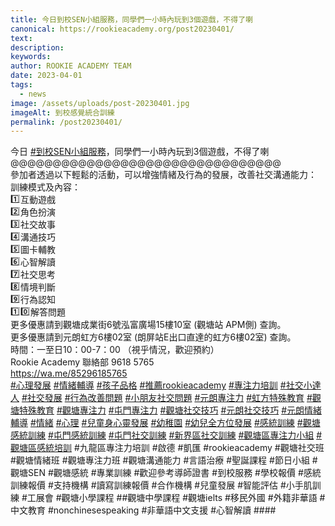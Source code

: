 ```yaml
---
title: 今日到校SEN小組服務，同學們一小時內玩到3個遊戲，不得了喇
canonical: https://rookieacademy.org/post20230401/
text: 
description: 
keywords: 
author: ROOKIE ACADEMY TEAM
date: 2023-04-01
tags:
  - news
image: /assets/uploads/post-20230401.jpg
imageAlt: 到校感覺統合訓練
permalink: /post20230401/
---
```

<span class="x193iq5w xeuugli x13faqbe x1vvkbs x1xmvt09 x1lliihq x1s928wv xhkezso x1gmr53x x1cpjm7i x1fgarty x1943h6x xudqn12 x3x7a5m x6prxxf xvq8zen xo1l8bm xzsf02u x1yc453h" dir="auto"><div class="x11i5rnm xat24cr x1mh8g0r x1vvkbs xdj266r x126k92a"><div dir="auto" style="text-align: start;">今日 <span><a class="x1i10hfl xjbqb8w x6umtig x1b1mbwd xaqea5y xav7gou x9f619 x1ypdohk xt0psk2 xe8uvvx xdj266r x11i5rnm xat24cr x1mh8g0r xexx8yu x4uap5 x18d9i69 xkhd6sd x16tdsg8 x1hl2dhg xggy1nq x1a2a7pz xt0b8zv x1qq9wsj xo1l8bm" href="https://www.facebook.com/hashtag/%E5%88%B0%E6%A0%A1sen%E5%B0%8F%E7%B5%84%E6%9C%8D%E5%8B%99?__eep__=6&amp;__cft__[0]=AZVtWkGPZkK0I3IJPMGm27q0jeD2umwpTSs6ILmn4gctxFLqsX8cx1Jj3XviUhF-DXX4HZKc4MD-09SfvuVm2sfIrX-RS4z9pw7pTxTVf-xFQ2cTN85g1iBR14-lpUIY_0hVrqMQcsGLUBGQisvYUZ8y67C4CCdj4s-BJhbAEr6Gc-JcpnpEIT_GfKiGJSZJCCpbi0rSS1x5ozaukyU3nEWP&amp;__tn__=*NK-R" role="link" tabindex="0">#到校SEN小組服務</a></span>，同學們一小時內玩到3個遊戲，不得了喇</div></div><div class="x11i5rnm xat24cr x1mh8g0r x1vvkbs xtlvy1s x126k92a"><div dir="auto" style="text-align: start;">@@@@@@@@@@@@@@@@@@@@@@@@@@@@@@@@</div></div><div class="x11i5rnm xat24cr x1mh8g0r x1vvkbs xtlvy1s x126k92a"><div dir="auto" style="text-align: start;">參加者透過以下輕鬆的活動，可以增強情緒及行為的發展，改善社交溝通能力：</div></div><div class="x11i5rnm xat24cr x1mh8g0r x1vvkbs xtlvy1s x126k92a"><div dir="auto" style="text-align: start;"><span><a tabindex="-1"></a></span>訓練模式及內容：</div></div><div class="x11i5rnm xat24cr x1mh8g0r x1vvkbs xtlvy1s x126k92a"><div dir="auto" style="text-align: start;"><span class="x3nfvp2 x1j61x8r x1fcty0u xdj266r xhhsvwb xat24cr xgzva0m xxymvpz xlup9mm x1kky2od"><img height="16" width="16" alt="1️⃣" referrerpolicy="origin-when-cross-origin" src="https://static.xx.fbcdn.net/images/emoji.php/v9/t93/1.5/16/31_20e3.png"></span>互動遊戲</div></div><div class="x11i5rnm xat24cr x1mh8g0r x1vvkbs xtlvy1s x126k92a"><div dir="auto" style="text-align: start;"><span class="x3nfvp2 x1j61x8r x1fcty0u xdj266r xhhsvwb xat24cr xgzva0m xxymvpz xlup9mm x1kky2od"><img height="16" width="16" alt="2️⃣" referrerpolicy="origin-when-cross-origin" src="https://static.xx.fbcdn.net/images/emoji.php/v9/tb2/1.5/16/32_20e3.png"></span>角色扮演</div></div><div class="x11i5rnm xat24cr x1mh8g0r x1vvkbs xtlvy1s x126k92a"><div dir="auto" style="text-align: start;"><span class="x3nfvp2 x1j61x8r x1fcty0u xdj266r xhhsvwb xat24cr xgzva0m xxymvpz xlup9mm x1kky2od"><img height="16" width="16" alt="3️⃣" referrerpolicy="origin-when-cross-origin" src="https://static.xx.fbcdn.net/images/emoji.php/v9/td1/1.5/16/33_20e3.png"></span>社交故事</div></div><div class="x11i5rnm xat24cr x1mh8g0r x1vvkbs xtlvy1s x126k92a"><div dir="auto" style="text-align: start;"><span class="x3nfvp2 x1j61x8r x1fcty0u xdj266r xhhsvwb xat24cr xgzva0m xxymvpz xlup9mm x1kky2od"><img height="16" width="16" alt="4️⃣" referrerpolicy="origin-when-cross-origin" src="https://static.xx.fbcdn.net/images/emoji.php/v9/tf0/1.5/16/34_20e3.png"></span>溝通技巧</div></div><div class="x11i5rnm xat24cr x1mh8g0r x1vvkbs xtlvy1s x126k92a"><div dir="auto" style="text-align: start;"><span class="x3nfvp2 x1j61x8r x1fcty0u xdj266r xhhsvwb xat24cr xgzva0m xxymvpz xlup9mm x1kky2od"><img height="16" width="16" alt="5️⃣" referrerpolicy="origin-when-cross-origin" src="https://static.xx.fbcdn.net/images/emoji.php/v9/tf/1.5/16/35_20e3.png"></span>圖卡輔教</div></div><div class="x11i5rnm xat24cr x1mh8g0r x1vvkbs xtlvy1s x126k92a"><div dir="auto" style="text-align: start;"><span class="x3nfvp2 x1j61x8r x1fcty0u xdj266r xhhsvwb xat24cr xgzva0m xxymvpz xlup9mm x1kky2od"><img height="16" width="16" alt="6️⃣" referrerpolicy="origin-when-cross-origin" src="https://static.xx.fbcdn.net/images/emoji.php/v9/t2e/1.5/16/36_20e3.png"></span>心智解讀</div></div><div class="x11i5rnm xat24cr x1mh8g0r x1vvkbs xtlvy1s x126k92a"><div dir="auto" style="text-align: start;"><span class="x3nfvp2 x1j61x8r x1fcty0u xdj266r xhhsvwb xat24cr xgzva0m xxymvpz xlup9mm x1kky2od"><img height="16" width="16" alt="7️⃣" referrerpolicy="origin-when-cross-origin" src="https://static.xx.fbcdn.net/images/emoji.php/v9/t4d/1.5/16/37_20e3.png"></span>社交思考</div></div><div class="x11i5rnm xat24cr x1mh8g0r x1vvkbs xtlvy1s x126k92a"><div dir="auto" style="text-align: start;"><span class="x3nfvp2 x1j61x8r x1fcty0u xdj266r xhhsvwb xat24cr xgzva0m xxymvpz xlup9mm x1kky2od"><img height="16" width="16" alt="8️⃣" referrerpolicy="origin-when-cross-origin" src="https://static.xx.fbcdn.net/images/emoji.php/v9/t6c/1.5/16/38_20e3.png"></span>情境判斷</div></div><div class="x11i5rnm xat24cr x1mh8g0r x1vvkbs xtlvy1s x126k92a"><div dir="auto" style="text-align: start;"><span class="x3nfvp2 x1j61x8r x1fcty0u xdj266r xhhsvwb xat24cr xgzva0m xxymvpz xlup9mm x1kky2od"><img height="16" width="16" alt="9️⃣" referrerpolicy="origin-when-cross-origin" src="https://static.xx.fbcdn.net/images/emoji.php/v9/t8b/1.5/16/39_20e3.png"></span>行為認知 </div></div><div class="x11i5rnm xat24cr x1mh8g0r x1vvkbs xtlvy1s x126k92a"><div dir="auto" style="text-align: start;"><span class="x3nfvp2 x1j61x8r x1fcty0u xdj266r xhhsvwb xat24cr xgzva0m xxymvpz xlup9mm x1kky2od"><img height="16" width="16" alt="1️⃣" referrerpolicy="origin-when-cross-origin" src="https://static.xx.fbcdn.net/images/emoji.php/v9/t93/1.5/16/31_20e3.png"></span><span class="x3nfvp2 x1j61x8r x1fcty0u xdj266r xhhsvwb xat24cr xgzva0m xxymvpz xlup9mm x1kky2od"><img height="16" width="16" alt="0️⃣" referrerpolicy="origin-when-cross-origin" src="https://static.xx.fbcdn.net/images/emoji.php/v9/t74/1.5/16/30_20e3.png"></span>解答問題</div></div><div class="x11i5rnm xat24cr x1mh8g0r x1vvkbs xtlvy1s x126k92a"><div dir="auto" style="text-align: start;">更多優惠請到觀塘成業街6號泓富廣場15樓10室 (觀塘站 APM側) 查詢。</div></div><div class="x11i5rnm xat24cr x1mh8g0r x1vvkbs xtlvy1s x126k92a"><div dir="auto" style="text-align: start;">更多優惠請到元朗虹方6樓02室 (朗屏站E出口直達的虹方6樓02室) 查詢。</div></div><div class="x11i5rnm xat24cr x1mh8g0r x1vvkbs xtlvy1s x126k92a"><div dir="auto" style="text-align: start;">時間：一至日10：00-7：00 （視乎情況，歡迎預約）</div></div><div class="x11i5rnm xat24cr x1mh8g0r x1vvkbs xtlvy1s x126k92a"><div dir="auto" style="text-align: start;">Rookie Academy 聯絡部 9618 5765 </div></div><div class="x11i5rnm xat24cr x1mh8g0r x1vvkbs xtlvy1s x126k92a"><div dir="auto" style="text-align: start;"><span><a class="x1i10hfl xjbqb8w x6umtig x1b1mbwd xaqea5y xav7gou x9f619 x1ypdohk xt0psk2 xe8uvvx xdj266r x11i5rnm xat24cr x1mh8g0r xexx8yu x4uap5 x18d9i69 xkhd6sd x16tdsg8 x1hl2dhg xggy1nq x1a2a7pz xt0b8zv x1fey0fg" href="https://l.facebook.com/l.php?u=https%3A%2F%2Fwa.me%2F85296185765%3Ffbclid%3DIwAR3sIWcNnblPfR0sQQ2daqU9kyrTTBYqL_WYJsJlautBlyvP1Y96p8fie0s&amp;h=AT1OUmaao34JDbU_OJohtczPU2d2U7uraQ7KcV_WVvGdHfatHAJzFqGDevk6577C9tmFDFpVqOCht5pYPo_-EGy-gggVpfdIbiHMrl2G17LHY0oYk0ROz57frzB54h9CoUPI&amp;__tn__=-UK-R&amp;c[0]=AT0yTxWFE5PVrpmOJEGw01koDp8YxtGV4BT1O1EmPwJ4bIsQwTDBHEfs7gDp01-T8DNS8PW2c02cqhhH_mAVe2tzNW4AwmkQq5pZnPQ7HN_uWpTthQo7BBaiQyGQ0zpANJ1b8irNowWwdVj28hTga1jPb7W5sMfXh6-hOx4o_hIlSvhQ3cCFQ6uwhMXuwOgFPyQ3Pi3GPqgxe8fuzas5RHduu_sIz4oK-ycR" rel="nofollow noopener" role="link" tabindex="0" target="_blank">https://wa.me/85296185765</a></span></div></div><div class="x11i5rnm xat24cr x1mh8g0r x1vvkbs xtlvy1s x126k92a"><div dir="auto" style="text-align: start;"><span><a class="x1i10hfl xjbqb8w x6umtig x1b1mbwd xaqea5y xav7gou x9f619 x1ypdohk xt0psk2 xe8uvvx xdj266r x11i5rnm xat24cr x1mh8g0r xexx8yu x4uap5 x18d9i69 xkhd6sd x16tdsg8 x1hl2dhg xggy1nq x1a2a7pz xt0b8zv x1qq9wsj xo1l8bm" href="https://www.facebook.com/hashtag/%E5%BF%83%E7%90%86%E7%99%BC%E5%B1%95?__eep__=6&amp;__cft__[0]=AZVtWkGPZkK0I3IJPMGm27q0jeD2umwpTSs6ILmn4gctxFLqsX8cx1Jj3XviUhF-DXX4HZKc4MD-09SfvuVm2sfIrX-RS4z9pw7pTxTVf-xFQ2cTN85g1iBR14-lpUIY_0hVrqMQcsGLUBGQisvYUZ8y67C4CCdj4s-BJhbAEr6Gc-JcpnpEIT_GfKiGJSZJCCpbi0rSS1x5ozaukyU3nEWP&amp;__tn__=*NK-R" role="link" tabindex="0">#心理發展</a></span> <span><a class="x1i10hfl xjbqb8w x6umtig x1b1mbwd xaqea5y xav7gou x9f619 x1ypdohk xt0psk2 xe8uvvx xdj266r x11i5rnm xat24cr x1mh8g0r xexx8yu x4uap5 x18d9i69 xkhd6sd x16tdsg8 x1hl2dhg xggy1nq x1a2a7pz xt0b8zv x1qq9wsj xo1l8bm" href="https://www.facebook.com/hashtag/%E6%83%85%E7%B7%92%E8%BC%94%E5%B0%8E?__eep__=6&amp;__cft__[0]=AZVtWkGPZkK0I3IJPMGm27q0jeD2umwpTSs6ILmn4gctxFLqsX8cx1Jj3XviUhF-DXX4HZKc4MD-09SfvuVm2sfIrX-RS4z9pw7pTxTVf-xFQ2cTN85g1iBR14-lpUIY_0hVrqMQcsGLUBGQisvYUZ8y67C4CCdj4s-BJhbAEr6Gc-JcpnpEIT_GfKiGJSZJCCpbi0rSS1x5ozaukyU3nEWP&amp;__tn__=*NK-R" role="link" tabindex="0">#情緒輔導</a></span> <span><a class="x1i10hfl xjbqb8w x6umtig x1b1mbwd xaqea5y xav7gou x9f619 x1ypdohk xt0psk2 xe8uvvx xdj266r x11i5rnm xat24cr x1mh8g0r xexx8yu x4uap5 x18d9i69 xkhd6sd x16tdsg8 x1hl2dhg xggy1nq x1a2a7pz xt0b8zv x1qq9wsj xo1l8bm" href="https://www.facebook.com/hashtag/%E5%AD%A9%E5%AD%90%E5%93%81%E6%A0%BC?__eep__=6&amp;__cft__[0]=AZVtWkGPZkK0I3IJPMGm27q0jeD2umwpTSs6ILmn4gctxFLqsX8cx1Jj3XviUhF-DXX4HZKc4MD-09SfvuVm2sfIrX-RS4z9pw7pTxTVf-xFQ2cTN85g1iBR14-lpUIY_0hVrqMQcsGLUBGQisvYUZ8y67C4CCdj4s-BJhbAEr6Gc-JcpnpEIT_GfKiGJSZJCCpbi0rSS1x5ozaukyU3nEWP&amp;__tn__=*NK-R" role="link" tabindex="0">#孩子品格</a></span> <span><a class="x1i10hfl xjbqb8w x6umtig x1b1mbwd xaqea5y xav7gou x9f619 x1ypdohk xt0psk2 xe8uvvx xdj266r x11i5rnm xat24cr x1mh8g0r xexx8yu x4uap5 x18d9i69 xkhd6sd x16tdsg8 x1hl2dhg xggy1nq x1a2a7pz xt0b8zv x1qq9wsj xo1l8bm" href="https://www.facebook.com/hashtag/%E6%8E%A8%E8%96%A6rookieacademy?__eep__=6&amp;__cft__[0]=AZVtWkGPZkK0I3IJPMGm27q0jeD2umwpTSs6ILmn4gctxFLqsX8cx1Jj3XviUhF-DXX4HZKc4MD-09SfvuVm2sfIrX-RS4z9pw7pTxTVf-xFQ2cTN85g1iBR14-lpUIY_0hVrqMQcsGLUBGQisvYUZ8y67C4CCdj4s-BJhbAEr6Gc-JcpnpEIT_GfKiGJSZJCCpbi0rSS1x5ozaukyU3nEWP&amp;__tn__=*NK-R" role="link" tabindex="0">#推薦rookieacademy</a></span> <span><a class="x1i10hfl xjbqb8w x6umtig x1b1mbwd xaqea5y xav7gou x9f619 x1ypdohk xt0psk2 xe8uvvx xdj266r x11i5rnm xat24cr x1mh8g0r xexx8yu x4uap5 x18d9i69 xkhd6sd x16tdsg8 x1hl2dhg xggy1nq x1a2a7pz xt0b8zv x1qq9wsj xo1l8bm" href="https://www.facebook.com/hashtag/%E5%B0%88%E6%B3%A8%E5%8A%9B%E5%9F%B9%E8%A8%93?__eep__=6&amp;__cft__[0]=AZVtWkGPZkK0I3IJPMGm27q0jeD2umwpTSs6ILmn4gctxFLqsX8cx1Jj3XviUhF-DXX4HZKc4MD-09SfvuVm2sfIrX-RS4z9pw7pTxTVf-xFQ2cTN85g1iBR14-lpUIY_0hVrqMQcsGLUBGQisvYUZ8y67C4CCdj4s-BJhbAEr6Gc-JcpnpEIT_GfKiGJSZJCCpbi0rSS1x5ozaukyU3nEWP&amp;__tn__=*NK-R" role="link" tabindex="0">#專注力培訓</a></span> <span><a class="x1i10hfl xjbqb8w x6umtig x1b1mbwd xaqea5y xav7gou x9f619 x1ypdohk xt0psk2 xe8uvvx xdj266r x11i5rnm xat24cr x1mh8g0r xexx8yu x4uap5 x18d9i69 xkhd6sd x16tdsg8 x1hl2dhg xggy1nq x1a2a7pz xt0b8zv x1qq9wsj xo1l8bm" href="https://www.facebook.com/hashtag/%E7%A4%BE%E4%BA%A4%E5%B0%8F%E9%81%94%E4%BA%BA?__eep__=6&amp;__cft__[0]=AZVtWkGPZkK0I3IJPMGm27q0jeD2umwpTSs6ILmn4gctxFLqsX8cx1Jj3XviUhF-DXX4HZKc4MD-09SfvuVm2sfIrX-RS4z9pw7pTxTVf-xFQ2cTN85g1iBR14-lpUIY_0hVrqMQcsGLUBGQisvYUZ8y67C4CCdj4s-BJhbAEr6Gc-JcpnpEIT_GfKiGJSZJCCpbi0rSS1x5ozaukyU3nEWP&amp;__tn__=*NK-R" role="link" tabindex="0">#社交小達人</a></span> <span><a class="x1i10hfl xjbqb8w x6umtig x1b1mbwd xaqea5y xav7gou x9f619 x1ypdohk xt0psk2 xe8uvvx xdj266r x11i5rnm xat24cr x1mh8g0r xexx8yu x4uap5 x18d9i69 xkhd6sd x16tdsg8 x1hl2dhg xggy1nq x1a2a7pz xt0b8zv x1qq9wsj xo1l8bm" href="https://www.facebook.com/hashtag/%E7%A4%BE%E4%BA%A4%E7%99%BC%E5%B1%95?__eep__=6&amp;__cft__[0]=AZVtWkGPZkK0I3IJPMGm27q0jeD2umwpTSs6ILmn4gctxFLqsX8cx1Jj3XviUhF-DXX4HZKc4MD-09SfvuVm2sfIrX-RS4z9pw7pTxTVf-xFQ2cTN85g1iBR14-lpUIY_0hVrqMQcsGLUBGQisvYUZ8y67C4CCdj4s-BJhbAEr6Gc-JcpnpEIT_GfKiGJSZJCCpbi0rSS1x5ozaukyU3nEWP&amp;__tn__=*NK-R" role="link" tabindex="0">#社交發展</a></span> <span><a class="x1i10hfl xjbqb8w x6umtig x1b1mbwd xaqea5y xav7gou x9f619 x1ypdohk xt0psk2 xe8uvvx xdj266r x11i5rnm xat24cr x1mh8g0r xexx8yu x4uap5 x18d9i69 xkhd6sd x16tdsg8 x1hl2dhg xggy1nq x1a2a7pz xt0b8zv x1qq9wsj xo1l8bm" href="https://www.facebook.com/hashtag/%E8%A1%8C%E7%82%BA%E6%94%B9%E5%96%84%E5%95%8F%E9%A1%8C?__eep__=6&amp;__cft__[0]=AZVtWkGPZkK0I3IJPMGm27q0jeD2umwpTSs6ILmn4gctxFLqsX8cx1Jj3XviUhF-DXX4HZKc4MD-09SfvuVm2sfIrX-RS4z9pw7pTxTVf-xFQ2cTN85g1iBR14-lpUIY_0hVrqMQcsGLUBGQisvYUZ8y67C4CCdj4s-BJhbAEr6Gc-JcpnpEIT_GfKiGJSZJCCpbi0rSS1x5ozaukyU3nEWP&amp;__tn__=*NK-R" role="link" tabindex="0">#行為改善問題</a></span> <span><a class="x1i10hfl xjbqb8w x6umtig x1b1mbwd xaqea5y xav7gou x9f619 x1ypdohk xt0psk2 xe8uvvx xdj266r x11i5rnm xat24cr x1mh8g0r xexx8yu x4uap5 x18d9i69 xkhd6sd x16tdsg8 x1hl2dhg xggy1nq x1a2a7pz xt0b8zv x1qq9wsj xo1l8bm" href="https://www.facebook.com/hashtag/%E5%B0%8F%E6%9C%8B%E5%8F%8B%E7%A4%BE%E4%BA%A4%E5%95%8F%E9%A1%8C?__eep__=6&amp;__cft__[0]=AZVtWkGPZkK0I3IJPMGm27q0jeD2umwpTSs6ILmn4gctxFLqsX8cx1Jj3XviUhF-DXX4HZKc4MD-09SfvuVm2sfIrX-RS4z9pw7pTxTVf-xFQ2cTN85g1iBR14-lpUIY_0hVrqMQcsGLUBGQisvYUZ8y67C4CCdj4s-BJhbAEr6Gc-JcpnpEIT_GfKiGJSZJCCpbi0rSS1x5ozaukyU3nEWP&amp;__tn__=*NK-R" role="link" tabindex="0">#小朋友社交問題</a></span> <span><a class="x1i10hfl xjbqb8w x6umtig x1b1mbwd xaqea5y xav7gou x9f619 x1ypdohk xt0psk2 xe8uvvx xdj266r x11i5rnm xat24cr x1mh8g0r xexx8yu x4uap5 x18d9i69 xkhd6sd x16tdsg8 x1hl2dhg xggy1nq x1a2a7pz xt0b8zv x1qq9wsj xo1l8bm" href="https://www.facebook.com/hashtag/%E5%85%83%E6%9C%97%E5%B0%88%E6%B3%A8%E5%8A%9B?__eep__=6&amp;__cft__[0]=AZVtWkGPZkK0I3IJPMGm27q0jeD2umwpTSs6ILmn4gctxFLqsX8cx1Jj3XviUhF-DXX4HZKc4MD-09SfvuVm2sfIrX-RS4z9pw7pTxTVf-xFQ2cTN85g1iBR14-lpUIY_0hVrqMQcsGLUBGQisvYUZ8y67C4CCdj4s-BJhbAEr6Gc-JcpnpEIT_GfKiGJSZJCCpbi0rSS1x5ozaukyU3nEWP&amp;__tn__=*NK-R" role="link" tabindex="0">#元朗專注力</a></span> <span><a class="x1i10hfl xjbqb8w x6umtig x1b1mbwd xaqea5y xav7gou x9f619 x1ypdohk xt0psk2 xe8uvvx xdj266r x11i5rnm xat24cr x1mh8g0r xexx8yu x4uap5 x18d9i69 xkhd6sd x16tdsg8 x1hl2dhg xggy1nq x1a2a7pz xt0b8zv x1qq9wsj xo1l8bm" href="https://www.facebook.com/hashtag/%E8%99%B9%E6%96%B9%E7%89%B9%E6%AE%8A%E6%95%99%E8%82%B2?__eep__=6&amp;__cft__[0]=AZVtWkGPZkK0I3IJPMGm27q0jeD2umwpTSs6ILmn4gctxFLqsX8cx1Jj3XviUhF-DXX4HZKc4MD-09SfvuVm2sfIrX-RS4z9pw7pTxTVf-xFQ2cTN85g1iBR14-lpUIY_0hVrqMQcsGLUBGQisvYUZ8y67C4CCdj4s-BJhbAEr6Gc-JcpnpEIT_GfKiGJSZJCCpbi0rSS1x5ozaukyU3nEWP&amp;__tn__=*NK-R" role="link" tabindex="0">#虹方特殊教育</a></span> <span><a class="x1i10hfl xjbqb8w x6umtig x1b1mbwd xaqea5y xav7gou x9f619 x1ypdohk xt0psk2 xe8uvvx xdj266r x11i5rnm xat24cr x1mh8g0r xexx8yu x4uap5 x18d9i69 xkhd6sd x16tdsg8 x1hl2dhg xggy1nq x1a2a7pz xt0b8zv x1qq9wsj xo1l8bm" href="https://www.facebook.com/hashtag/%E8%A7%80%E5%A1%98%E7%89%B9%E6%AE%8A%E6%95%99%E8%82%B2?__eep__=6&amp;__cft__[0]=AZVtWkGPZkK0I3IJPMGm27q0jeD2umwpTSs6ILmn4gctxFLqsX8cx1Jj3XviUhF-DXX4HZKc4MD-09SfvuVm2sfIrX-RS4z9pw7pTxTVf-xFQ2cTN85g1iBR14-lpUIY_0hVrqMQcsGLUBGQisvYUZ8y67C4CCdj4s-BJhbAEr6Gc-JcpnpEIT_GfKiGJSZJCCpbi0rSS1x5ozaukyU3nEWP&amp;__tn__=*NK-R" role="link" tabindex="0">#觀塘特殊教育</a></span> <span><a class="x1i10hfl xjbqb8w x6umtig x1b1mbwd xaqea5y xav7gou x9f619 x1ypdohk xt0psk2 xe8uvvx xdj266r x11i5rnm xat24cr x1mh8g0r xexx8yu x4uap5 x18d9i69 xkhd6sd x16tdsg8 x1hl2dhg xggy1nq x1a2a7pz xt0b8zv x1qq9wsj xo1l8bm" href="https://www.facebook.com/hashtag/%E8%A7%80%E5%A1%98%E5%B0%88%E6%B3%A8%E5%8A%9B?__eep__=6&amp;__cft__[0]=AZVtWkGPZkK0I3IJPMGm27q0jeD2umwpTSs6ILmn4gctxFLqsX8cx1Jj3XviUhF-DXX4HZKc4MD-09SfvuVm2sfIrX-RS4z9pw7pTxTVf-xFQ2cTN85g1iBR14-lpUIY_0hVrqMQcsGLUBGQisvYUZ8y67C4CCdj4s-BJhbAEr6Gc-JcpnpEIT_GfKiGJSZJCCpbi0rSS1x5ozaukyU3nEWP&amp;__tn__=*NK-R" role="link" tabindex="0">#觀塘專注力</a></span> <span><a class="x1i10hfl xjbqb8w x6umtig x1b1mbwd xaqea5y xav7gou x9f619 x1ypdohk xt0psk2 xe8uvvx xdj266r x11i5rnm xat24cr x1mh8g0r xexx8yu x4uap5 x18d9i69 xkhd6sd x16tdsg8 x1hl2dhg xggy1nq x1a2a7pz xt0b8zv x1qq9wsj xo1l8bm" href="https://www.facebook.com/hashtag/%E5%B1%AF%E9%96%80%E5%B0%88%E6%B3%A8%E5%8A%9B?__eep__=6&amp;__cft__[0]=AZVtWkGPZkK0I3IJPMGm27q0jeD2umwpTSs6ILmn4gctxFLqsX8cx1Jj3XviUhF-DXX4HZKc4MD-09SfvuVm2sfIrX-RS4z9pw7pTxTVf-xFQ2cTN85g1iBR14-lpUIY_0hVrqMQcsGLUBGQisvYUZ8y67C4CCdj4s-BJhbAEr6Gc-JcpnpEIT_GfKiGJSZJCCpbi0rSS1x5ozaukyU3nEWP&amp;__tn__=*NK-R" role="link" tabindex="0">#屯門專注力</a></span> <span><a class="x1i10hfl xjbqb8w x6umtig x1b1mbwd xaqea5y xav7gou x9f619 x1ypdohk xt0psk2 xe8uvvx xdj266r x11i5rnm xat24cr x1mh8g0r xexx8yu x4uap5 x18d9i69 xkhd6sd x16tdsg8 x1hl2dhg xggy1nq x1a2a7pz xt0b8zv x1qq9wsj xo1l8bm" href="https://www.facebook.com/hashtag/%E8%A7%80%E5%A1%98%E7%A4%BE%E4%BA%A4%E6%8A%80%E5%B7%A7?__eep__=6&amp;__cft__[0]=AZVtWkGPZkK0I3IJPMGm27q0jeD2umwpTSs6ILmn4gctxFLqsX8cx1Jj3XviUhF-DXX4HZKc4MD-09SfvuVm2sfIrX-RS4z9pw7pTxTVf-xFQ2cTN85g1iBR14-lpUIY_0hVrqMQcsGLUBGQisvYUZ8y67C4CCdj4s-BJhbAEr6Gc-JcpnpEIT_GfKiGJSZJCCpbi0rSS1x5ozaukyU3nEWP&amp;__tn__=*NK-R" role="link" tabindex="0">#觀塘社交技巧</a></span> <span><a class="x1i10hfl xjbqb8w x6umtig x1b1mbwd xaqea5y xav7gou x9f619 x1ypdohk xt0psk2 xe8uvvx xdj266r x11i5rnm xat24cr x1mh8g0r xexx8yu x4uap5 x18d9i69 xkhd6sd x16tdsg8 x1hl2dhg xggy1nq x1a2a7pz xt0b8zv x1qq9wsj xo1l8bm" href="https://www.facebook.com/hashtag/%E5%85%83%E6%9C%97%E7%A4%BE%E4%BA%A4%E6%8A%80%E5%B7%A7?__eep__=6&amp;__cft__[0]=AZVtWkGPZkK0I3IJPMGm27q0jeD2umwpTSs6ILmn4gctxFLqsX8cx1Jj3XviUhF-DXX4HZKc4MD-09SfvuVm2sfIrX-RS4z9pw7pTxTVf-xFQ2cTN85g1iBR14-lpUIY_0hVrqMQcsGLUBGQisvYUZ8y67C4CCdj4s-BJhbAEr6Gc-JcpnpEIT_GfKiGJSZJCCpbi0rSS1x5ozaukyU3nEWP&amp;__tn__=*NK-R" role="link" tabindex="0">#元朗社交技巧</a></span> <span><a class="x1i10hfl xjbqb8w x6umtig x1b1mbwd xaqea5y xav7gou x9f619 x1ypdohk xt0psk2 xe8uvvx xdj266r x11i5rnm xat24cr x1mh8g0r xexx8yu x4uap5 x18d9i69 xkhd6sd x16tdsg8 x1hl2dhg xggy1nq x1a2a7pz xt0b8zv x1qq9wsj xo1l8bm" href="https://www.facebook.com/hashtag/%E5%85%83%E6%9C%97%E6%83%85%E7%B7%92%E8%BC%94%E5%B0%8E?__eep__=6&amp;__cft__[0]=AZVtWkGPZkK0I3IJPMGm27q0jeD2umwpTSs6ILmn4gctxFLqsX8cx1Jj3XviUhF-DXX4HZKc4MD-09SfvuVm2sfIrX-RS4z9pw7pTxTVf-xFQ2cTN85g1iBR14-lpUIY_0hVrqMQcsGLUBGQisvYUZ8y67C4CCdj4s-BJhbAEr6Gc-JcpnpEIT_GfKiGJSZJCCpbi0rSS1x5ozaukyU3nEWP&amp;__tn__=*NK-R" role="link" tabindex="0">#元朗情緒輔導</a></span> <span><a class="x1i10hfl xjbqb8w x6umtig x1b1mbwd xaqea5y xav7gou x9f619 x1ypdohk xt0psk2 xe8uvvx xdj266r x11i5rnm xat24cr x1mh8g0r xexx8yu x4uap5 x18d9i69 xkhd6sd x16tdsg8 x1hl2dhg xggy1nq x1a2a7pz xt0b8zv x1qq9wsj xo1l8bm" href="https://www.facebook.com/hashtag/%E6%83%85%E7%B7%92?__eep__=6&amp;__cft__[0]=AZVtWkGPZkK0I3IJPMGm27q0jeD2umwpTSs6ILmn4gctxFLqsX8cx1Jj3XviUhF-DXX4HZKc4MD-09SfvuVm2sfIrX-RS4z9pw7pTxTVf-xFQ2cTN85g1iBR14-lpUIY_0hVrqMQcsGLUBGQisvYUZ8y67C4CCdj4s-BJhbAEr6Gc-JcpnpEIT_GfKiGJSZJCCpbi0rSS1x5ozaukyU3nEWP&amp;__tn__=*NK-R" role="link" tabindex="0">#情緒</a></span> <span><a class="x1i10hfl xjbqb8w x6umtig x1b1mbwd xaqea5y xav7gou x9f619 x1ypdohk xt0psk2 xe8uvvx xdj266r x11i5rnm xat24cr x1mh8g0r xexx8yu x4uap5 x18d9i69 xkhd6sd x16tdsg8 x1hl2dhg xggy1nq x1a2a7pz xt0b8zv x1qq9wsj xo1l8bm" href="https://www.facebook.com/hashtag/%E5%BF%83%E7%90%86?__eep__=6&amp;__cft__[0]=AZVtWkGPZkK0I3IJPMGm27q0jeD2umwpTSs6ILmn4gctxFLqsX8cx1Jj3XviUhF-DXX4HZKc4MD-09SfvuVm2sfIrX-RS4z9pw7pTxTVf-xFQ2cTN85g1iBR14-lpUIY_0hVrqMQcsGLUBGQisvYUZ8y67C4CCdj4s-BJhbAEr6Gc-JcpnpEIT_GfKiGJSZJCCpbi0rSS1x5ozaukyU3nEWP&amp;__tn__=*NK-R" role="link" tabindex="0">#心理</a></span> <span><a class="x1i10hfl xjbqb8w x6umtig x1b1mbwd xaqea5y xav7gou x9f619 x1ypdohk xt0psk2 xe8uvvx xdj266r x11i5rnm xat24cr x1mh8g0r xexx8yu x4uap5 x18d9i69 xkhd6sd x16tdsg8 x1hl2dhg xggy1nq x1a2a7pz xt0b8zv x1qq9wsj xo1l8bm" href="https://www.facebook.com/hashtag/%E5%85%92%E7%AB%A5%E8%BA%AB%E5%BF%83%E9%9D%88%E7%99%BC%E5%B1%95?__eep__=6&amp;__cft__[0]=AZVtWkGPZkK0I3IJPMGm27q0jeD2umwpTSs6ILmn4gctxFLqsX8cx1Jj3XviUhF-DXX4HZKc4MD-09SfvuVm2sfIrX-RS4z9pw7pTxTVf-xFQ2cTN85g1iBR14-lpUIY_0hVrqMQcsGLUBGQisvYUZ8y67C4CCdj4s-BJhbAEr6Gc-JcpnpEIT_GfKiGJSZJCCpbi0rSS1x5ozaukyU3nEWP&amp;__tn__=*NK-R" role="link" tabindex="0">#兒童身心靈發展</a></span> <span><a class="x1i10hfl xjbqb8w x6umtig x1b1mbwd xaqea5y xav7gou x9f619 x1ypdohk xt0psk2 xe8uvvx xdj266r x11i5rnm xat24cr x1mh8g0r xexx8yu x4uap5 x18d9i69 xkhd6sd x16tdsg8 x1hl2dhg xggy1nq x1a2a7pz xt0b8zv x1qq9wsj xo1l8bm" href="https://www.facebook.com/hashtag/%E5%B9%BC%E7%A8%9A%E5%9C%92?__eep__=6&amp;__cft__[0]=AZVtWkGPZkK0I3IJPMGm27q0jeD2umwpTSs6ILmn4gctxFLqsX8cx1Jj3XviUhF-DXX4HZKc4MD-09SfvuVm2sfIrX-RS4z9pw7pTxTVf-xFQ2cTN85g1iBR14-lpUIY_0hVrqMQcsGLUBGQisvYUZ8y67C4CCdj4s-BJhbAEr6Gc-JcpnpEIT_GfKiGJSZJCCpbi0rSS1x5ozaukyU3nEWP&amp;__tn__=*NK-R" role="link" tabindex="0">#幼稚園</a></span> <span><a class="x1i10hfl xjbqb8w x6umtig x1b1mbwd xaqea5y xav7gou x9f619 x1ypdohk xt0psk2 xe8uvvx xdj266r x11i5rnm xat24cr x1mh8g0r xexx8yu x4uap5 x18d9i69 xkhd6sd x16tdsg8 x1hl2dhg xggy1nq x1a2a7pz xt0b8zv x1qq9wsj xo1l8bm" href="https://www.facebook.com/hashtag/%E5%B9%BC%E5%85%92%E5%85%A8%E6%96%B9%E4%BD%8D%E7%99%BC%E5%B1%95?__eep__=6&amp;__cft__[0]=AZVtWkGPZkK0I3IJPMGm27q0jeD2umwpTSs6ILmn4gctxFLqsX8cx1Jj3XviUhF-DXX4HZKc4MD-09SfvuVm2sfIrX-RS4z9pw7pTxTVf-xFQ2cTN85g1iBR14-lpUIY_0hVrqMQcsGLUBGQisvYUZ8y67C4CCdj4s-BJhbAEr6Gc-JcpnpEIT_GfKiGJSZJCCpbi0rSS1x5ozaukyU3nEWP&amp;__tn__=*NK-R" role="link" tabindex="0">#幼兒全方位發展</a></span> <span><a class="x1i10hfl xjbqb8w x6umtig x1b1mbwd xaqea5y xav7gou x9f619 x1ypdohk xt0psk2 xe8uvvx xdj266r x11i5rnm xat24cr x1mh8g0r xexx8yu x4uap5 x18d9i69 xkhd6sd x16tdsg8 x1hl2dhg xggy1nq x1a2a7pz xt0b8zv x1qq9wsj xo1l8bm" href="https://www.facebook.com/hashtag/%E6%84%9F%E7%B5%B1%E8%A8%93%E7%B7%B4?__eep__=6&amp;__cft__[0]=AZVtWkGPZkK0I3IJPMGm27q0jeD2umwpTSs6ILmn4gctxFLqsX8cx1Jj3XviUhF-DXX4HZKc4MD-09SfvuVm2sfIrX-RS4z9pw7pTxTVf-xFQ2cTN85g1iBR14-lpUIY_0hVrqMQcsGLUBGQisvYUZ8y67C4CCdj4s-BJhbAEr6Gc-JcpnpEIT_GfKiGJSZJCCpbi0rSS1x5ozaukyU3nEWP&amp;__tn__=*NK-R" role="link" tabindex="0">#感統訓練</a></span> <span><a class="x1i10hfl xjbqb8w x6umtig x1b1mbwd xaqea5y xav7gou x9f619 x1ypdohk xt0psk2 xe8uvvx xdj266r x11i5rnm xat24cr x1mh8g0r xexx8yu x4uap5 x18d9i69 xkhd6sd x16tdsg8 x1hl2dhg xggy1nq x1a2a7pz xt0b8zv x1qq9wsj xo1l8bm" href="https://www.facebook.com/hashtag/%E8%A7%80%E5%A1%98%E6%84%9F%E7%B5%B1%E8%A8%93%E7%B7%B4?__eep__=6&amp;__cft__[0]=AZVtWkGPZkK0I3IJPMGm27q0jeD2umwpTSs6ILmn4gctxFLqsX8cx1Jj3XviUhF-DXX4HZKc4MD-09SfvuVm2sfIrX-RS4z9pw7pTxTVf-xFQ2cTN85g1iBR14-lpUIY_0hVrqMQcsGLUBGQisvYUZ8y67C4CCdj4s-BJhbAEr6Gc-JcpnpEIT_GfKiGJSZJCCpbi0rSS1x5ozaukyU3nEWP&amp;__tn__=*NK-R" role="link" tabindex="0">#觀塘感統訓練</a></span> <span><a class="x1i10hfl xjbqb8w x6umtig x1b1mbwd xaqea5y xav7gou x9f619 x1ypdohk xt0psk2 xe8uvvx xdj266r x11i5rnm xat24cr x1mh8g0r xexx8yu x4uap5 x18d9i69 xkhd6sd x16tdsg8 x1hl2dhg xggy1nq x1a2a7pz xt0b8zv x1qq9wsj xo1l8bm" href="https://www.facebook.com/hashtag/%E5%B1%AF%E9%96%80%E6%84%9F%E7%B5%B1%E8%A8%93%E7%B7%B4?__eep__=6&amp;__cft__[0]=AZVtWkGPZkK0I3IJPMGm27q0jeD2umwpTSs6ILmn4gctxFLqsX8cx1Jj3XviUhF-DXX4HZKc4MD-09SfvuVm2sfIrX-RS4z9pw7pTxTVf-xFQ2cTN85g1iBR14-lpUIY_0hVrqMQcsGLUBGQisvYUZ8y67C4CCdj4s-BJhbAEr6Gc-JcpnpEIT_GfKiGJSZJCCpbi0rSS1x5ozaukyU3nEWP&amp;__tn__=*NK-R" role="link" tabindex="0">#屯門感統訓練</a></span> <span><a class="x1i10hfl xjbqb8w x6umtig x1b1mbwd xaqea5y xav7gou x9f619 x1ypdohk xt0psk2 xe8uvvx xdj266r x11i5rnm xat24cr x1mh8g0r xexx8yu x4uap5 x18d9i69 xkhd6sd x16tdsg8 x1hl2dhg xggy1nq x1a2a7pz xt0b8zv x1qq9wsj xo1l8bm" href="https://www.facebook.com/hashtag/%E5%B1%AF%E9%96%80%E7%A4%BE%E4%BA%A4%E8%A8%93%E7%B7%B4?__eep__=6&amp;__cft__[0]=AZVtWkGPZkK0I3IJPMGm27q0jeD2umwpTSs6ILmn4gctxFLqsX8cx1Jj3XviUhF-DXX4HZKc4MD-09SfvuVm2sfIrX-RS4z9pw7pTxTVf-xFQ2cTN85g1iBR14-lpUIY_0hVrqMQcsGLUBGQisvYUZ8y67C4CCdj4s-BJhbAEr6Gc-JcpnpEIT_GfKiGJSZJCCpbi0rSS1x5ozaukyU3nEWP&amp;__tn__=*NK-R" role="link" tabindex="0">#屯門社交訓練</a></span> <span><a class="x1i10hfl xjbqb8w x6umtig x1b1mbwd xaqea5y xav7gou x9f619 x1ypdohk xt0psk2 xe8uvvx xdj266r x11i5rnm xat24cr x1mh8g0r xexx8yu x4uap5 x18d9i69 xkhd6sd x16tdsg8 x1hl2dhg xggy1nq x1a2a7pz xt0b8zv x1qq9wsj xo1l8bm" href="https://www.facebook.com/hashtag/%E6%96%B0%E7%95%8C%E5%8D%80%E7%A4%BE%E4%BA%A4%E8%A8%93%E7%B7%B4?__eep__=6&amp;__cft__[0]=AZVtWkGPZkK0I3IJPMGm27q0jeD2umwpTSs6ILmn4gctxFLqsX8cx1Jj3XviUhF-DXX4HZKc4MD-09SfvuVm2sfIrX-RS4z9pw7pTxTVf-xFQ2cTN85g1iBR14-lpUIY_0hVrqMQcsGLUBGQisvYUZ8y67C4CCdj4s-BJhbAEr6Gc-JcpnpEIT_GfKiGJSZJCCpbi0rSS1x5ozaukyU3nEWP&amp;__tn__=*NK-R" role="link" tabindex="0">#新界區社交訓練</a></span> <span><a class="x1i10hfl xjbqb8w x6umtig x1b1mbwd xaqea5y xav7gou x9f619 x1ypdohk xt0psk2 xe8uvvx xdj266r x11i5rnm xat24cr x1mh8g0r xexx8yu x4uap5 x18d9i69 xkhd6sd x16tdsg8 x1hl2dhg xggy1nq x1a2a7pz xt0b8zv x1qq9wsj xo1l8bm" href="https://www.facebook.com/hashtag/%E8%A7%80%E5%A1%98%E5%8D%80%E5%B0%88%E6%B3%A8%E5%8A%9B%E5%B0%8F%E7%B5%84?__eep__=6&amp;__cft__[0]=AZVtWkGPZkK0I3IJPMGm27q0jeD2umwpTSs6ILmn4gctxFLqsX8cx1Jj3XviUhF-DXX4HZKc4MD-09SfvuVm2sfIrX-RS4z9pw7pTxTVf-xFQ2cTN85g1iBR14-lpUIY_0hVrqMQcsGLUBGQisvYUZ8y67C4CCdj4s-BJhbAEr6Gc-JcpnpEIT_GfKiGJSZJCCpbi0rSS1x5ozaukyU3nEWP&amp;__tn__=*NK-R" role="link" tabindex="0">#觀塘區專注力小組</a></span> <span><a class="x1i10hfl xjbqb8w x6umtig x1b1mbwd xaqea5y xav7gou x9f619 x1ypdohk xt0psk2 xe8uvvx xdj266r x11i5rnm xat24cr x1mh8g0r xexx8yu x4uap5 x18d9i69 xkhd6sd x16tdsg8 x1hl2dhg xggy1nq x1a2a7pz xt0b8zv x1qq9wsj xo1l8bm" href="https://www.facebook.com/hashtag/%E8%A7%80%E5%A1%98%E5%8D%80%E6%84%9F%E7%B5%B1%E5%9F%B9%E8%A8%93?__eep__=6&amp;__cft__[0]=AZVtWkGPZkK0I3IJPMGm27q0jeD2umwpTSs6ILmn4gctxFLqsX8cx1Jj3XviUhF-DXX4HZKc4MD-09SfvuVm2sfIrX-RS4z9pw7pTxTVf-xFQ2cTN85g1iBR14-lpUIY_0hVrqMQcsGLUBGQisvYUZ8y67C4CCdj4s-BJhbAEr6Gc-JcpnpEIT_GfKiGJSZJCCpbi0rSS1x5ozaukyU3nEWP&amp;__tn__=*NK-R" role="link" tabindex="0">#觀塘區感統培訓</a></span> #九龍區專注力培訓 #啟德 #凱匯 #rookieacademy #觀塘社交班 #觀塘情緒班 #觀塘專注力班 #觀塘溝通能力 #言語治療 #聖誕課程 #節日小組 #觀塘SEN #觀塘感統 #專業訓練 #歡迎參考導師證書 #到校服務 #學校報價 #感統訓練報價 #支持機構 #讀寫訓練報價 #合作機構 #兒童發展 #智能評估 #小手肌訓練 #工展會 #觀塘小學課程 ##觀塘中學課程 #觀塘ielts #移民外國 #外籍非華語 #中文教育 #nonchinesespeaking #非華語中文支援 #心智解讀 ####</div></div></span>